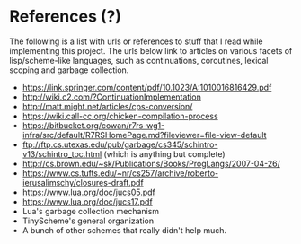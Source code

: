 # References (?)

The following is a list with urls or references to stuff that I read while
implementing this project. The urls below link to articles on various facets
of lisp/scheme-like languages, such as continuations, coroutines, lexical
scoping and garbage collection.

- https://link.springer.com/content/pdf/10.1023/A:1010016816429.pdf
- http://wiki.c2.com/?ContinuationImplementation
- http://matt.might.net/articles/cps-conversion/
- https://wiki.call-cc.org/chicken-compilation-process
- https://bitbucket.org/cowan/r7rs-wg1-infra/src/default/R7RSHomePage.md?fileviewer=file-view-default
- ftp://ftp.cs.utexas.edu/pub/garbage/cs345/schintro-v13/schintro_toc.html
(which is anything but complete)
- http://cs.brown.edu/~sk/Publications/Books/ProgLangs/2007-04-26/
- https://www.cs.tufts.edu/~nr/cs257/archive/roberto-ierusalimschy/closures-draft.pdf
- https://www.lua.org/doc/jucs05.pdf
- https://www.lua.org/doc/jucs17.pdf
- Lua's garbage collection mechanism
- TinyScheme's general organization
- A bunch of other schemes that really didn't help much.